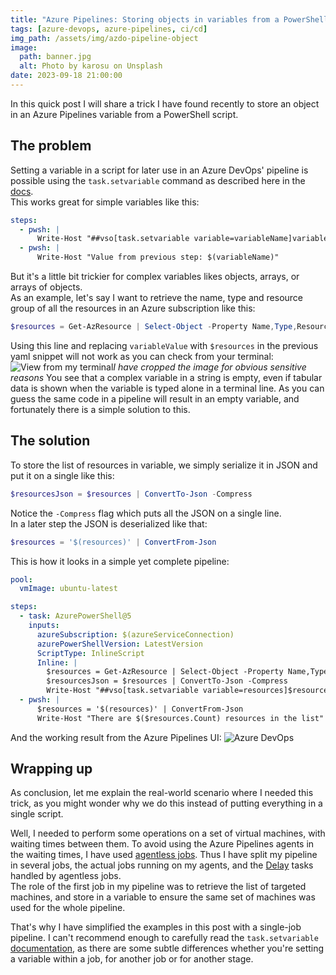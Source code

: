 ```yaml
---
title: "Azure Pipelines: Storing objects in variables from a PowerShell task"
tags: [azure-devops, azure-pipelines, ci/cd]
img_path: /assets/img/azdo-pipeline-object
image:
  path: banner.jpg
  alt: Photo by karosu on Unsplash
date: 2023-09-18 21:00:00
---
```


In this quick post I will share a trick I have found recently to store an object in an Azure Pipelines variable from a PowerShell script.  

## The problem
Setting a variable in a script for later use in an Azure DevOps' pipeline is possible using the `task.setvariable` command as described here in the [docs](https://learn.microsoft.com/en-us/azure/devops/pipelines/process/set-variables-scripts?view=azure-devops&tabs=powershell).  
This works great for simple variables like this:
```yaml
steps:
  - pwsh: |
      Write-Host "##vso[task.setvariable variable=variableName]variableValue"
  - pwsh: |
      Write-Host "Value from previous step: $(variableName)"
```
But it's a little bit trickier for complex variables likes objects, arrays, or arrays of objects.  
As an example, let's say I want to retrieve the name, type and resource group of all the resources in an Azure subscription like this:
```powershell
$resources = Get-AzResource | Select-Object -Property Name,Type,ResourceGroupName
```
Using this line and replacing `variableValue` with `$resources` in the previous yaml snippet will not work as you can check from your terminal:
![View from my terminal](/01-terminal.png)_I have cropped the image for obvious sensitive reasons_
You see that a complex variable in a string is empty, even if tabular data is shown when the variable is typed alone in a terminal line. As you can guess the same code in a pipeline will result in an empty variable, and fortunately there is a simple solution to this.

## The solution
To store the list of resources in variable, we simply serialize it in JSON and put it on a single like this:
```powershell
$resourcesJson = $resources | ConvertTo-Json -Compress
```
Notice the `-Compress` flag which puts all the JSON on a single line.  
In a later step the JSON is deserialized like that:
```powershell
$resources = '$(resources)' | ConvertFrom-Json
```
This is how it looks in a simple yet complete pipeline:
```yaml
pool:
  vmImage: ubuntu-latest

steps:
  - task: AzurePowerShell@5
    inputs:
      azureSubscription: $(azureServiceConnection)
      azurePowerShellVersion: LatestVersion
      ScriptType: InlineScript
      Inline: |
        $resources = Get-AzResource | Select-Object -Property Name,Type,ResourceGroupName
        $resourcesJson = $resources | ConvertTo-Json -Compress
        Write-Host "##vso[task.setvariable variable=resources]$resourcesJson"
  - pwsh: |
      $resources = '$(resources)' | ConvertFrom-Json
      Write-Host "There are $($resources.Count) resources in the list"
```
And the working result from the Azure Pipelines UI:
![Azure DevOps](/02-azdo.png)

## Wrapping up
As conclusion, let me explain the real-world scenario where I needed this trick, as you might wonder why we do this instead of putting everything in a single script.  

Well, I needed to perform some operations on a set of virtual machines, with waiting times between them. To avoid using the Azure Pipelines agents in the waiting times, I have used [agentless jobs](https://learn.microsoft.com/en-us/azure/devops/pipelines/process/phases?view=azure-devops&tabs=yaml#agentless-tasks). Thus I have split my pipeline in several jobs, the actual jobs running on my agents, and the [Delay](https://learn.microsoft.com/en-us/azure/devops/pipelines/tasks/reference/delay-v1?view=azure-pipelines) tasks handled by agentless jobs.  
The role of the first job in my pipeline was to retrieve the list of targeted machines, and store in a variable to ensure the same set of machines was used for the whole pipeline.  

That's why I have simplified the examples in this post with a single-job pipeline. I can't recommend enough to carefully read the `task.setvariable` [documentation](https://learn.microsoft.com/en-us/azure/devops/pipelines/process/set-variables-scripts?view=azure-devops&tabs=powershell), as there are some subtle differences whether you're setting a variable within a job, for another job or for another stage.